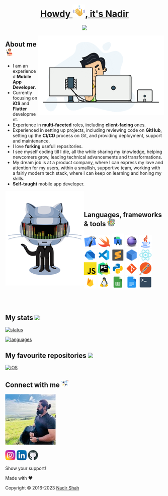<h1 align="center">
  <a href="https://github.com/lonewolfnadhu">    
    Howdy <img src="https://github.com/lonewolfnadhu/lonewolfnadhu/blob/main/assets/waving-hand.png">, it's Nadir
  </a>
</h1>

<p align="center">
  <a href="https://github.com/lonewolfnadhu">
    <img src="https://readme-typing-svg.demolab.com?font=Nunito&weight=500&size=27&duration=2000&pause=1000&color=FFFFFF&center=true&vCenter=true&width=445&lines=Welcome+to+my+GitHub+Profile;I+am+a+Mobile+App+Developer;now+complete+focus+on;iOS+and+Flutter+development" /></a>
</p>

[<img align="right" height="250" width="400" alt="GIF" src="https://github.com/lonewolfnadhu/lonewolfnadhu/blob/main/assets/app-1.gif"/>](https://github.com/lonewolfnadhu)

## About me [<img src="https://github.com/lonewolfnadhu/lonewolfnadhu/blob/main/assets/auther.png">](https://github.com/lonewolfnadhu)
- I am an experienced **Mobile App Developer**.
- Currently focusing on **iOS** and **Flutter** development.
- Experience in **multi-faceted** roles, including **client-facing** ones.
- Experienced in setting up projects, including reviewing code on **GitHub**, setting up the **CI/CD** process on Git, and providing deployment, support and maintenance.
- I love **forking** usefull repositories.
- I see myself coding till I die, all the while sharing my knowledge, helping newcomers grow, leading technical advancements and transformations.
- My dream job is at a product company, where I can express my love and attention for my users, within a smallish, supportive team, working with a fairly modern tech stack, where I can keep on learning and honing my skills.
- **Self-taught** mobile app developer.

[<img align="left" height="300" width="250" alt="GIF" src="https://github.com/lonewolfnadhu/lonewolfnadhu/blob/main/assets/git-robot.gif"/>](https://github.com/lonewolfnadhu)

<br><br>

## Languages, frameworks & tools [<img src="https://github.com/lonewolfnadhu/lonewolfnadhu/blob/main/assets/mobile.png">](https://github.com/lonewolfnadhu)
[<code><img width="40px" src="https://github.com/lonewolfnadhu/lonewolfnadhu/blob/main/assets/xcode.png"/></code>](https://github.com/lonewolfnadhu)
[<code><img width="40px" src="https://github.com/lonewolfnadhu/lonewolfnadhu/blob/main/assets/swift.png"/></code>](https://github.com/lonewolfnadhu)
[<code><img width="40px" src="https://github.com/lonewolfnadhu/lonewolfnadhu/blob/main/assets/android-studio.png"/></code>](https://github.com/lonewolfnadhu)
[<code><img width="40px" src="https://github.com/lonewolfnadhu/lonewolfnadhu/blob/main/assets/eclipse.png"/></code>](https://github.com/lonewolfnadhu)
[<code><img width="40px" src="https://github.com/lonewolfnadhu/lonewolfnadhu/blob/main/assets/java.png"/></code>](https://github.com/lonewolfnadhu)
[<code><img width="40px" src="https://github.com/lonewolfnadhu/lonewolfnadhu/blob/main/assets/dart.png"/></code>](https://github.com/lonewolfnadhu)
[<code><img width="40px" src="https://github.com/lonewolfnadhu/lonewolfnadhu/blob/main/assets/vs-code.png"/></code>](https://github.com/lonewolfnadhu)
[<code><img width="40px" src="https://github.com/lonewolfnadhu/lonewolfnadhu/blob/main/assets/sublime.png"/></code>](https://github.com/lonewolfnadhu)
[<code><img width="40px" src="https://github.com/lonewolfnadhu/lonewolfnadhu/blob/main/assets/netbeans.png"/></code>](https://github.com/lonewolfnadhu)
[<code><img width="40px" src="https://github.com/lonewolfnadhu/lonewolfnadhu/blob/main/assets/react-native.png"/></code>](https://github.com/lonewolfnadhu)
[<code><img width="40px" src="https://github.com/lonewolfnadhu/lonewolfnadhu/blob/main/assets/java-script.png"/></code>](https://github.com/lonewolfnadhu)
[<code><img width="40px" src="https://github.com/lonewolfnadhu/lonewolfnadhu/blob/main/assets/pycharm.png"/></code>](https://github.com/lonewolfnadhu)
[<code><img width="40px" src="https://github.com/lonewolfnadhu/lonewolfnadhu/blob/main/assets/python.png"/></code>](https://github.com/lonewolfnadhu)
[<code><img width="40px" src="https://github.com/lonewolfnadhu/lonewolfnadhu/blob/main/assets/git.png"/></code>](https://github.com/lonewolfnadhu)
[<code><img width="40px" src="https://github.com/lonewolfnadhu/lonewolfnadhu/blob/main/assets/postman.png"/></code>](https://github.com/lonewolfnadhu)
[<code><img width="40px" src="https://github.com/lonewolfnadhu/lonewolfnadhu/blob/main/assets/firebase.png"/></code>](https://github.com/lonewolfnadhu)
[<code><img width="40px" src="https://github.com/lonewolfnadhu/lonewolfnadhu/blob/main/assets/linux.png"/></code>](https://github.com/lonewolfnadhu)
[<code><img width="40px" src="https://github.com/lonewolfnadhu/lonewolfnadhu/blob/main/assets/google-sheet.png"/></code>](https://github.com/lonewolfnadhu)
[<code><img width="40px" src="https://github.com/lonewolfnadhu/lonewolfnadhu/blob/main/assets/google-doc.png"/></code>](https://github.com/lonewolfnadhu)
[<code><img width="40px" src="https://github.com/lonewolfnadhu/lonewolfnadhu/blob/main/assets/terminal.png"/></code>](https://github.com/lonewolfnadhu)

<br><br>

## My stats [<img src="https://github.com/lonewolfnadhu/lonewolfnadhu/blob/main/assets/install-icon.png">](https://github.com/lonewolfnadhu)
[![status](https://github-readme-stats.vercel.app/api?username=lonewolfnadhu&show_icons=true&theme=radical)](https://github.com/lonewolfnadhu)

[![languages](https://github-readme-stats.vercel.app/api/top-langs/?username=lonewolfnadhu&langs_count=8&layout=compact)](https://github.com/lonewolfnadhu)


## My favourite repositories [<img src="https://github.com/lonewolfnadhu/lonewolfnadhu/blob/main/assets/repository-icon.png">](https://github.com/lonewolfnadhu)
[![iOS](https://github-readme-stats.vercel.app/api/pin/?username=lonewolfnadhu&repo=ios)](https://github.com/lonewolfnadhu/ios)


## Connect with me [<img src="https://github.com/lonewolfnadhu/lonewolfnadhu/blob/main/assets/rocket.png">](https://github.com/lonewolfnadhu)

[<img src="https://github.com/lonewolfnadhu/lonewolfnadhu/blob/main/assets/nadir.jpg">](https://linktr.ee/lonewolfnadhu)

[<img src="https://github.com/lonewolfnadhu/lonewolfnadhu/blob/main/assets/instagram.png">](https://www.instagram.com/lonewolfnadhu/)
[<img src="https://github.com/lonewolfnadhu/lonewolfnadhu/blob/main/assets/linkedin.png">](https://www.linkedin.com/in/lonewolfnadhu/)
[<img src="https://github.com/lonewolfnadhu/lonewolfnadhu/blob/main/assets/github.png">](https://github.com/lonewolfnadhu)


Show your support!


Made with ❤️


Copyright © 2016-2023 [Nadir Shah](https://linktr.ee/lonewolfnadhu)
